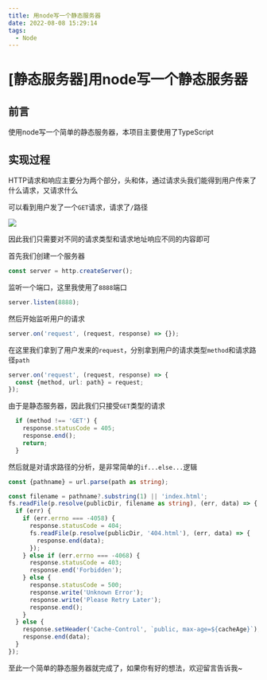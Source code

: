 ```yaml
---
title: 用node写一个静态服务器
date: 2022-08-08 15:29:14
tags:
  - Node
---
```


# \[静态服务器]用node写一个静态服务器

## 前言

使用node写一个简单的静态服务器，本项目主要使用了TypeScript

## 实现过程

HTTP请求和响应主要分为两个部分，头和体，通过请求头我们能得到用户传来了什么请求，又请求什么

可以看到用户发了一个`GET`请求，请求了`/`路径

![](https://img.bald3r.wang/img/20220807180603.png)

因此我们只需要对不同的请求类型和请求地址响应不同的内容即可

首先我们创建一个服务器

```typescript
const server = http.createServer();
```

监听一个端口，这里我使用了`8888`端口

```typescript
server.listen(8888);
```

然后开始监听用户的请求

```typescript
server.on('request', (request, response) => {});
```

在这里我们拿到了用户发来的`request`，分别拿到用户的请求类型`method`和请求路径`path`

```typescript
server.on('request', (request, response) => {
  const {method, url: path} = request;
});
```

由于是静态服务器，因此我们只接受`GET`类型的请求

```typescript
  if (method !== 'GET') {
    response.statusCode = 405;
    response.end();
    return;
  }
```

然后就是对请求路径的分析，是非常简单的`if...else...`逻辑

```typescript
const {pathname} = url.parse(path as string);

const filename = pathname?.substring(1) || 'index.html';
fs.readFile(p.resolve(publicDir, filename as string), (err, data) => {
  if (err) {
    if (err.errno === -4058) {
      response.statusCode = 404;
      fs.readFile(p.resolve(publicDir, '404.html'), (err, data) => {
        response.end(data);
      });
    } else if (err.errno === -4068) {
      response.statusCode = 403;
      response.end('Forbidden');
    } else {
      response.statusCode = 500;
      response.write('Unknown Error');
      response.write('Please Retry Later');
      response.end();
    }
  } else {
    response.setHeader('Cache-Control', `public, max-age=${cacheAge}`);
    response.end(data);
  }
});
```

至此一个简单的静态服务器就完成了，如果你有好的想法，欢迎留言告诉我\~
